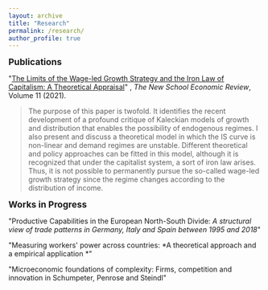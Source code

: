 ```yaml
---
layout: archive
title: "Research"
permalink: /research/
author_profile: true
---
```

<span style="font-size:1.25em; font-weight:bold;">Publications</span>

"[The Limits of the Wage-led Growth Strategy and the Iron Law of Capitalism: A Theoretical Appraisal](https://nsereview.org/index.php/NSER/article/view/95)" , *The New School Economic Review*, Volume 11 (2021).

> The purpose of this paper is twofold. It identifies the recent development of a profound critique of Kaleckian models of growth and distribution that enables the possibility of endogenous regimes. I also present and discuss a theoretical model in which the IS curve is non-linear and demand regimes are unstable. Different theoretical and policy approaches can be fitted in this model, although it is recognized that under the capitalist system, a sort of iron law arises. Thus, it is not possible to permanently pursue the so-called wage-led growth strategy since the regime changes according to the distribution of income.



<span style="font-size:1.25em; font-weight:bold;"> Works in Progress</span>

"Productive Capabilities in the European North-South Divide: *A structural view of trade patterns in Germany, Italy and Spain between 1995 and 2018*"

"Measuring workers' power across countries: *A theoretical approach and a empirical application *" 

"Microeconomic foundations of complexity: Firms, competition and innovation in Schumpeter, Penrose and Steindl"


